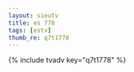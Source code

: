 ```yaml
--- 
layout: sieutv
title: es 778
tags: [estv]
thumb_re: q7t1778
---
```

{% include tvadv key="q7t1778" %} 
